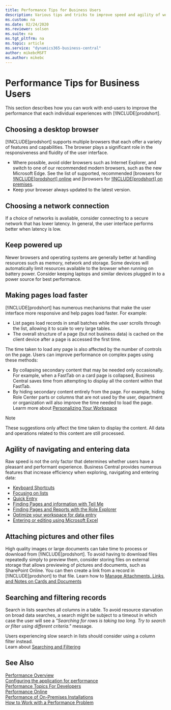 ```yaml
---
title: Performance Tips for Business Users
description: Various tips and tricks to improve speed and agility of working with Business Central.
ms.custom: na
ms.date: 02/24/2020
ms.reviewer: solsen
ms.suite: na
ms.tgt_pltfrm: na
ms.topic: article
ms.service: "dynamics365-business-central"
author: mikebcMSFT
ms.author: mikebc
---
```


# Performance Tips for Business Users
This section describes how you can work with end-users to improve the performance that each individual experiences with [!INCLUDE[prodshort].


## Choosing a desktop browser
[!INCLUDE[prodshort] supports multiple browsers that each offer a variety of features and capabilities. The browser plays a significant role in the responsiveness and fluidity of the user interface.
- Where possible, avoid older browsers such as Internet Explorer, and switch to one of our recommended modern browsers, such as the new Microsoft Edge. See the list of supported, recommended [browsers for [!INCLUDE[prodshort] online](https://go.microsoft.com/fwlink/?linkid=2110804) and [browsers for [!INCLUDE[prodshort] on premises](https://go.microsoft.com/fwlink/?linkid=2110719).
- Keep your browser always updated to the latest version.


## Choosing a network connection
If a choice of networks is avaliable, consider connecting to a secure network that has lower latency. In general, the user interface performs better when latency is low.


## Keep powered up
Newer browsers and operating systems are generally better at handling resources such as memory, network and storage. Some devices will automatically limit resources available to the browser when running on battery power. Consider keeping laptops and similar devices plugged in to a power source for best performance.


<!-- ## Freeing up device resources
In order to provide an optimal experience, Business Central saves some preferences in your browser's local storage. No business data is saved, only settings that determine how the page is displayed. [!INCLUDE[prodshort] should consume significant browser storage space, but an environment that has undergone significant change from extensions may consume more space. You can clear browser local storage to increase performance in some cases.
-->

## Making pages load faster
[!INCLUDE[prodshort] has numerous mechanisms that make the user interface more responsive and help pages load faster. For example:
 - List pages load records in small batches while the user scrolls through the list, allowing it to scale to very large tables.
 - The overall structure of a page (but not business data) is cached on the client device after a page is accessed the first time.

The time taken to load any page is also affected by the number of controls on the page. Users can improve performance on complex pages using these methods: 
- By collapsing secondary content that may be needed only occasionally. For example, when a FastTab on a card page is collapsed, Business Central saves time from attempting to display all the content within that FastTab.
- By hiding secondary content entirely from the page. For example, hiding Role Center parts or columns that are not used by the user, department or organization will also improve the time needed to load the page. Learm more about [Personalizing Your Workspace](/dynamics365/business-central/ui-personalization-user)

> [!NOTE]
> These suggestions only affect the time taken to display the content. All data and operations related to this content are still processed.


## Agility of navigating and entering data
Raw speed is not the only factor that determines whether users have a pleasant and performant experience. Business Central provides numerous features that increase efficiency when exploring, navigating and entering data:
- [Keyboard Shortcuts](/dynamics365/business-central/keyboard-shortcuts)  
- [Focusing on lists](/dynamics365/business-central/ui-enter-data#Focus)  
- [Quick Entry](/dynamics365/business-central/ui-enter-data#QuickEntry)  
- [Finding Pages and information with Tell Me](/dynamics365/business-central/ui-search)  
- [Finding Pages and Reports with the Role Explorer](/dynamics365/business-central/ui-role-explorer)  
- [Optimize your workspace for data entry](/dynamics365/business-central/ui-personalization-user)  
- [Entering or editing using Microsoft Excel](/dynamics365/business-central/across-work-with-excel)  


## Attaching pictures and other files

High quality images or large documents can take time to process or download from [!INCLUDE[prodshort].
To avoid having to download files repeatedly simply to preview them, consider storing files on external storage that allows previewing of pictures and documents, such as SharePoint Online. You can then create a link from a record in [!INCLUDE[prodshort] to that file.
Learn how to [Manage Attachments, Links, and Notes on Cards and Documents](/dynamics365/business-central/ui-how-add-link-to-record)

## Searching and filtering records
Search in lists searches all columns in a table. To avoid resource starvation on broad data searches, a search might be subject to a timeout in which case the user will see a *"Searching for rows is taking too long. Try to search or filter using different criteria."* message. 

Users experiencing slow search in lists should consider using a column filter instead.  
Learn about [Searching and Filtering](/dynamics365/business-central/ui-search-filter-faq)  


## See Also

[Performance Overview](performance-overview.md)  
[Configuring the application for performance](performance-application.md)  
[Performance Topics For Developers](performance-developer.md)  
[Performance Online](performance-online.md)  
[Performance of On-Premises Installations](performance-onprem.md)  
[How to Work with a Performance Problem](performance-work-perf-problem.md)  
